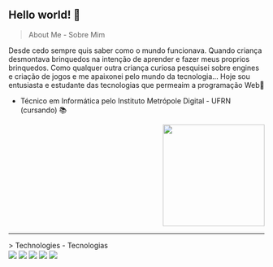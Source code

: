 ## Hello world! 👋

> About Me - Sobre Mim

Desde cedo sempre quis saber como o mundo funcionava. Quando criança desmontava brinquedos na intenção de aprender e fazer meus proprios brinquedos. Como qualquer outra criança curiosa pesquisei sobre engines e criação de jogos e me apaixonei pelo mundo da tecnologia... Hoje sou entusiasta e estudante das tecnologias que permeaim a programação Web👨‍

- Técnico em Informática pelo Instituto Metrópole Digital - UFRN (cursando) 📚
<div align="right">
    <img src="https://camo.githubusercontent.com/9337aa1c43ba11bd5bcf2072291f6d446ac88185bdd8dc840807724d3f043f1c/68747470733a2f2f6d656469612e67697068792e636f6d2f6d656469612f6c3356306d65677762426545544d675a612f67697068792e676966" width="200px">
</div>
  <hr>
> Technologies - Tecnologias
<div align="left">
  <div>
      <img align="center" src="https://img.shields.io/badge/HTML5-E34F26?style=for-the-badge&logo=html5&logoColor=white"/>
      <img align="center" src="https://img.shields.io/badge/CSS3-1572B6?style=for-the-badge&logo=css3&logoColor=white"/>
      <img align="center" src="https://img.shields.io/badge/Sass-CC6699?style=for-the-badge&logo=sass&logoColor=white"/>
      <img align="center" src="https://img.shields.io/badge/TypeScript-007ACC?style=for-the-badge&logo=typescript&logoColor=white"/>
      <img align="center" src="https://img.shields.io/badge/React-20232A?style=for-the-badge&logo=react&logoColor=61DAFB"/>
  </div>   
</div>


